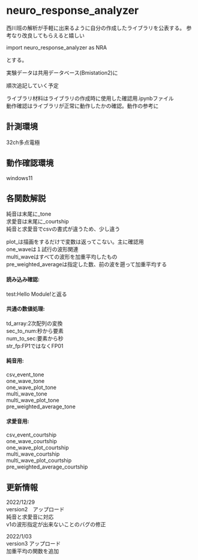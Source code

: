 # neuro_response_analyzer

西川班の解析が手軽に出来るように自分の作成したライブラリを公表する。
参考なり改良してもらえると嬉しい

import neuro_response_analyzer as NRA

とする。

実験データは共用データベース(Bmistation2)に

順次追記していく予定   

ライブラリ材料はライブラリの作成時に使用した確認用.ipynbファイル   
動作確認はライブラリが正常に動作したかの確認。動作の参考に   

##  計測環境
32ch多点電極

##  動作確認環境
windows11


##  各関数解説   

純音は末尾に_tone   
求愛音は末尾に_courtship   
純音と求愛音でcsvの書式が違うため、少し違う   

plot_は描画をするだけで変数は返ってこない。主に確認用   
one_waveは１試行の波形関連   
multi_waveはすべての波形を加重平均したもの   
pre_weighted_averageは指定した数、前の波を遡って加重平均する   

#### 読み込み確認:   
test:Hello Module!と返る   

#### 共通の数値処理:   
td_array:2次配列の変換   
sec_to_num:秒から要素   
num_to_sec:要素から秒   
str_fp:FP1ではなくFP01

#### 純音用:   
csv_event_tone   
one_wave_tone   
one_wave_plot_tone   
multi_wave_tone   
multi_wave_plot_tone   
pre_weighted_average_tone

#### 求愛音用:   
csv_event_courtship   
one_wave_courtship   
one_wave_plot_courtship   
multi_wave_courtship   
multi_wave_plot_courtship   
pre_weighted_average_courtship


##  更新情報   
2022/12/29   
version2　アップロード   
純音と求愛音に対応   
v1の波形指定が出来ないことのバグの修正   

2022/1/03   
version3 アップロード   
加重平均の関数を追加   
